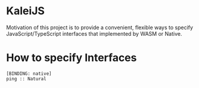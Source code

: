 # KaleiJS

Motivation of this project is to provide a convenient, flexible ways to specify
JavaScript/TypeScript interfaces that implemented by WASM or Native.

# How to specify Interfaces

```
[BINDING: native]
ping :: Natural
```

